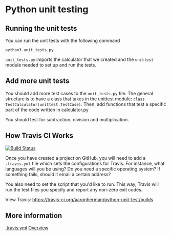 # Python unit testing

## Running the unit tests
You can run the unit tests with the following command
```
python3 unit_tests.py
```

`unit_tests.py` imports the calculator that we created and the `unittest` module needed to set up and run the tests.

## Add more unit tests
You should add more test cases to the `unit_tests.py` file. The general structure is to have a class that takes in the unittest module: `class TestCalculator(unittest.TestCase)`. Then, add functions that test a specific part of the code written in calculator.py

You should test for subtraction, division and multiplication. 


## How Travis CI Works
[![Build Status](https://travis-ci.org/aaronherman/python-unit-test.svg?branch=master)](https://travis-ci.org/aaronherman/python-unit-test)


Once you have created a project on GitHub, you will need to add a `.travis.yml` file which sets the configurations for Travis. For instance, what languages will you be using? Do you need a specific operating system? If something fails, should it email a certain address? 

You also need to set the script that you'd like to run. This way, Travis will run the test files you specify and report any non-zero exit codes.

View Travis: https://travis-ci.org/aaronherman/python-unit-test/builds

## More information
[.travis.yml](https://docs.travis-ci.com/user/languages/python/)
[Overview](https://github.com/softwaresaved/build_and_test_examples/blob/master/travis/HelloWorld.md)